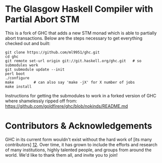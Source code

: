 The Glasgow Haskell Compiler with Partial Abort STM
============================
This is a fork of GHC that adds a new STM monad which is able to 
partially abort transactions.  Below are the steps necessary to
get everything checked out and built:


    git clone https://github.com/ml9951/ghc.git
    cd ghc
    git remote set-url origin git://git.haskell.org/ghc.git   # so submodules work
    git submodule update --init
    perl boot
    ./configure
    make         # can also say 'make -jX' for X number of jobs
    make install

Instructions for getting the submodules to work in a forked version of GHC
where shamelessly ripped off from: https://github.com/goldfirere/ghc/blob/nokinds/README.md

Contributors & Acknowledgements
===============================

GHC in its current form wouldn't exist without the hard work of
[its many contributors] [12]. Over time, it has grown to include the
efforts and research of many institutions, highly talented people, and
groups from around the world. We'd like to thank them all, and invite
you to join!

  [1]:  http://www.haskell.org/ghc/            "www.haskell.org/ghc/"
  [2]:  http://ghc.haskell.org/trac/ghc    "ghc.haskell.org/trac/ghc"
  [3]:  http://ghc.haskell.org/trac/ghc/wiki/Building
          "ghc.haskell.org/trac/ghc/wiki/Building"
  [4]:  http://www.haskell.org/happy/          "www.haskell.org/happy/"
  [5]:  http://www.haskell.org/alex/           "www.haskell.org/alex/"
  [6]:  http://www.haskell.org/haddock/        "www.haskell.org/haddock/"
  [7]:  http://ghc.haskell.org/trac/ghc/wiki/Building/SyncAll
          "http://ghc.haskell.org/trac/ghc/wiki/Building/SyncAll"
  [8]:  http://ghc.haskell.org/trac/ghc/wiki/Building/Preparation
          "http://ghc.haskell.org/trac/ghc/wiki/Building/Preparation"
  [9]:  http://www.haskell.org/cabal/          "http://www.haskell.org/cabal/"
  [10]: http://ghc.haskell.org/trac/ghc/
          "http://ghc.haskell.org/trac/ghc/"
  [11]: http://www.haskell.org/pipermail/glasgow-haskell-users/
          "http://www.haskell.org/pipermail/glasgow-haskell-users/"
  [12]: http://ghc.haskell.org/trac/ghc/wiki/TeamGHC
          "http://ghc.haskell.org/trac/ghc/wiki/TeamGHC"

